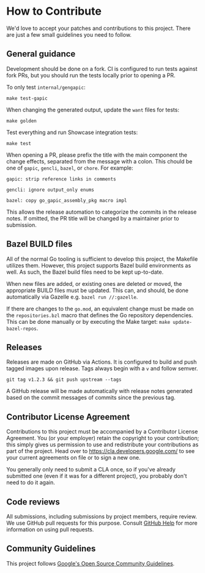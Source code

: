 # How to Contribute

We'd love to accept your patches and contributions to this project. There are
just a few small guidelines you need to follow.

## General guidance

Development should be done on a fork. CI is configured to run tests against fork PRs, but you should
run the tests locally prior to opening a PR.

To only test `internal/gengapic`:

    make test-gapic

When changing the generated output, update the `want` files for tests:

    make golden

Test everything and run Showcase integration tests:

    make test

When opening a PR, please prefix the title with the main component the change effects,
separated from the message with a colon. This chould be one of `gapic`, `gencli`,
`bazel`, or `chore`. For example:

    gapic: strip reference links in comments

    gencli: ignore output_only enums
    
    bazel: copy go_gapic_assembly_pkg macro impl

This allows the release automation to categorize the commits in the release notes.
If omitted, the PR title will be changed by a maintainer prior to submission.

## Bazel BUILD files

All of the normal Go tooling is sufficient to develop this project, the Makefile utilizes them.
However, this project supports Bazel build environments as well. As such, the Bazel build files need
to be kept up-to-date.

When new files are added, or existing ones are deleted or moved, the appropriate BUILD files must
be updated. This can, and should, be done automatically via Gazelle e.g. `bazel run //:gazelle`.

If there are changes to the `go.mod`, an equivalent change must be made on the `repositories.bzl`
macro that defines the Go repository dependencies. This can be done manually or by executing the
Make target: `make update-bazel-repos`.

## Releases

Releases are made on GitHub via Actions. It is configured to build and push tagged images upon release.
Tags always begin with a `v` and follow semver.

    git tag v1.2.3 && git push upstream --tags

A GitHub release will be made automatically with release notes generated based on the commit
messages of commits since the previous tag.

## Contributor License Agreement

Contributions to this project must be accompanied by a Contributor License
Agreement. You (or your employer) retain the copyright to your contribution;
this simply gives us permission to use and redistribute your contributions as
part of the project. Head over to <https://cla.developers.google.com/> to see
your current agreements on file or to sign a new one.

You generally only need to submit a CLA once, so if you've already submitted one
(even if it was for a different project), you probably don't need to do it
again.

## Code reviews

All submissions, including submissions by project members, require review. We
use GitHub pull requests for this purpose. Consult
[GitHub Help](https://help.github.com/articles/about-pull-requests/) for more
information on using pull requests.

## Community Guidelines

This project follows [Google's Open Source Community
Guidelines](https://opensource.google.com/conduct/).
